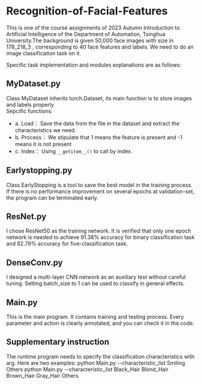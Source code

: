 # Recognition-of-Facial-Features
This is one of the course assignments of 2023 Autumn Introduction to Artificial Intelligence of the Department of Automation, Tsinghua University.The background is given 50,000 face images with size in 178_218_3 , corresponding to 40 face features and labels. We need to do an image classification task on it.
    
Specific task implementation and modules explanations are as follows:  
    
## MyDataset.py
Class MyDataset inherits torch.Dataset, its main function is to store images and labels properly  
Sepcific functions:    
  * a. Load： Save the data from the file in the dataset and extract the characteristics we need.
  * b. Process：  We stipulate that 1 means the feature is present and -1 means it is not present
  * c. Index：  Using `__getitem__()` to call by index.

## Earlystopping.py
Class EarlyStopping is a tool to save the best model in the training process. If there is no performance improvement on several epochs at validation-set, the program can be terminated early.  
  
## ResNet.py
I chose ResNet50 as the training network. It is verified that only one epoch network is needed to achieve 91.38% accuracy for binary classification task and 82.79% accuracy for five-classification task. 

## DenseConv.py
I designed a multi-layer CNN network as an auxiliary test without careful tuning. Setting batch_size to 1 can be used to classify in general effects. 
  
## Main.py
This is the main program. It contains training and testing process. Every parameter and action is clearly annotated, and you can check it in the code.  

## Supplementary instruction
The runtime program needs to specify the classification characteristics with arg. Here are two examples:
python Main.py --characteristic_list Smiling Others
python Main.py --characteristic_list Black_Hair Blond_Hair Brown_Hair Gray_Hair Others
